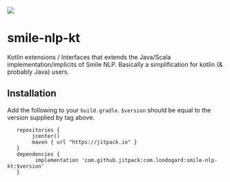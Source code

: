 [![](https://jitpack.io/v/com.londogard/smile-nlp-kt.svg)](https://jitpack.io/#com.londogard/smile-nlp-kt)
# smile-nlp-kt
Kotlin extensions / Interfaces that extends the Java/Scala implementation/implicits of Smile NLP. Basically a simplification for kotlin (&amp; probably Java) users.

## Installation
Add the following to your `build.gradle`. `$version` should be equal to the version supplied by tag above.
``` 
   repositories {
        jcenter()
        maven { url "https://jitpack.io" }
   }
   dependencies {
         implementation 'com.github.jitpack:com.londogard:smile-nlp-kt:$version'
   }
```
